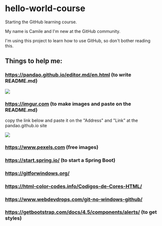 # hello-world-course
Starting the GitHub learning course.

My name is Camile and I'm new at the GitHub community.

I'm using this project to learn how to use GitHub, so don't bother reading this.

## Things to help me:
### https://pandao.github.io/editor.md/en.html **(to write README.md)**
[![](https://i.imgur.com/LyduwPA.png)](https://i.imgur.com/LyduwPA.png)

### https://imgur.com **(to make images and paste on the README.md)**

copy the link below and paste it on the "Address" and "Link" at the pandao.github.io site

[![](https://i.imgur.com/oP9ZDJb.png)](https://i.imgur.com/oP9ZDJb.png)

### https://www.pexels.com **(free images)**

### https://start.spring.io/ **(to start a Spring Boot)**

### https://gitforwindows.org/ 

### https://html-color-codes.info/Codigos-de-Cores-HTML/

### https://www.webdevdrops.com/git-no-windows-github/

### https://getbootstrap.com/docs/4.5/components/alerts/ **(to get styles)**
